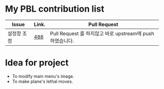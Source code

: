 My PBL contribution list
========================

| Issue                    | Link.   | Pull Request |
|--------------------------|---------|--------------|
| 설정창 조정    | [488](https://github.com/inureyes/gradios/issues/488) | Pull Request 를 하지않고 바로 upstream에 push하였습니다. |

Idea for project
================

 * To modify main menu's image.
 * To make plane's lethal moves.